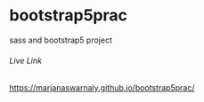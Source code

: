 # bootstrap5prac
sass and bootstrap5 project
###### Live Link
https://marjanaswarnaly.github.io/bootstrap5prac/
